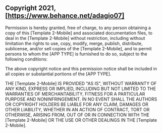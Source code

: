 ## Copyright 2021, [https://www.behance.net/adagio07]

Permission is hereby granted, free of charge, to any person obtaining a copy of this [Template 2-Mobile] and associated documentation files, to deal in the [Template 2-Mobile] without restriction, including without limitation the rights to use, copy, modify, merge, publish, distribute, sublicense, and/or sell copies of the [Template 2-Mobile], and to permit persons to whom the [APP TYPE] is furnished to do so, subject to the following conditions:

The above copyright notice and this permission notice shall be included in all copies or substantial portions of the [APP TYPE].

THE [Template 2-Mobile] IS PROVIDED "AS IS", WITHOUT WARRANTY OF ANY KIND, EXPRESS OR IMPLIED, INCLUDING BUT NOT LIMITED TO THE WARRANTIES OF MERCHANTABILITY, FITNESS FOR A PARTICULAR PURPOSE AND NONINFRINGEMENT. IN NO EVENT SHALL THE AUTHORS OR COPYRIGHT HOLDERS BE LIABLE FOR ANY CLAIM, DAMAGES OR OTHER LIABILITY, WHETHER IN AN ACTION OF CONTRACT, TORT OR OTHERWISE, ARISING FROM, OUT OF OR IN CONNECTION WITH THE [Template 2-Mobile] OR THE USE OR OTHER DEALINGS IN THE [Template 2-Mobile].
